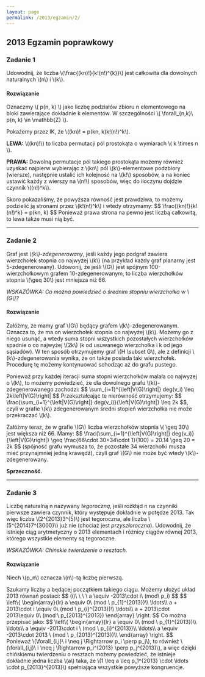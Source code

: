 ```yaml
---
layout: page
permalink: /2013/egzamin/2/
---
```


## 2013 Egzamin poprawkowy

### Zadanie 1

Udowodnij, że liczba \\(\frac{(kn)!}{k!(n!)^{k}}\\) jest całkowita dla
dowolnych naturalnych \\(n\\) i \\(k\\).

<div data-collapse>
  <h4 class="collapsible">Rozwiązanie</h4>
  <div class="solution">
    <p>
      Oznaczmy \( p(n, k) \) jako liczbę podziałów zbioru n elementowego na
      bloki zawierające dokładnie k elementów. W szczególności
      \( \forall_{n,k}\ p(n, k) \in \mathbb{Z} \).
    </p>
    <p>
      Pokażemy przez IK, że \((kn)! = p(kn, k)k!(n!)^k\).
    </p>
    <p>
      <b>LEWA:</b> \((kn)!\) to liczba permutacji pól prostokąta
      o wymiarach \( k \times n \).
    </p>
    <p>
      <b>PRAWA:</b> Dowolną permutacje pól takiego prostokąta możemy również
      uzyskać najpierw wybierając z \(kn\) pól \(k\)-elementowe podzbiory
      (wiersze), następnie ustalić ich kolejność na \(k!\) sposobów, a na
      koniec ustawić każdy z wierszy na \(n!\) sposobów, więc do iloczynu
      dojdzie czynnik \((n!)^k\).
    </p>
    <p>
      Skoro pokazaliśmy, że powyższa równość jest prawdziwa, to możemy
      podzielić ją stronami przez \(k!(n!)^k\) i wtedy otrzymamy:
      $$
      \frac{(kn)!}{k!(n!)^k} = p(kn, k)
      $$
      Ponieważ prawa strona na pewno jest liczbą całkowitą, to lewa także musi
      nią być.
    </p>
  </div>
</div>

---

### Zadanie 2

Graf jest *\\(k\\)-zdegenerowany*, jeśli każdy jego podgraf zawiera wierzchołek
stopnia co najwyżej \\(k\\) (na przykład każdy graf planarny jest
5-zdegenerowany). Udowonij, że jeśli \\(G\\) jest spójnym 100-wierzchołkowym
grafem 10-zdegenerowanym, to liczba wierzchołków stopnia \\(\geq 30\\) jest
mniejsza niż 66.

*WSKAZÓWKA: Co można powiedzieć o średnim stopniu wierzchołka w \\(G\\)?*

<div data-collapse>
  <h4 class="collapsible">Rozwiązanie</h4>
  <div class="solution">
    <p>
      Załóżmy, że mamy graf \(G\) będący grafem \(k\)-zdegenerowanym. Oznacza
      to, że ma on wierzchołek stopnia co najwyżej \(k\). Możemy go z niego
      usunąć, a wtedy suma stopni wszystkich pozostałych wierzchołków spadnie
      o co najwyżej \(2k\) (k od usuwanego wierzchołka i k od jego sąsiadów).
      W ten sposób otrzymujemy graf \(H \subset G\), ale z definicji
      \(k\)-zdegenerowania wynika, że on także posiada taki wierzchołek.
      Procedurę tę możemy kontynuować schodząc aż do grafu pustego.
    </p>
    <p>
      Ponieważ przy każdej iteracji suma stopni wierzchołków malała co najwyzej
      o \(k\), to możemy powiedzieć, że dla dowolnego grafu
      \(k\)-zdegenerowanego zachodzi:
      $$
      \sum_{i=1}^{\left|V(G)\right|} deg(v_i) \leq 2k\left|V(G)\right|
      $$
      Przekształcając te nierówność otrzymujemy:
      $$
      \frac{\sum_{i=1}^{\left|V(G)\right|} deg(v_i)}{\left|V(G)\right|} \leq
      2k
      $$,
      czyli w grafie \(k\) zdegenerowanym średni stopień wierzchołka nie może
      przekraczać \(k\).
    </p>
    <p>
      Załóżmy teraz, że w grafie \(G\) liczba wierzchołków stopnia \( \geq 30\)
      jest większa niż 66. Mamy:
      $$
      \frac{\sum_{i=1}^{\left|V(G)\right|} deg(v_i)}{\left|V(G)\right|} \geq
      \frac{66\cdot 30+34\cdot 1}{100} = 20.14 \geq 20 = 2k
      $$
      (spójność grafu wymusza to, że pozostałe 34 wierzchołki musza mieć
      przynajmniej jedną krawędź), czyli graf \(G\) nie może być wtedy
      \(k\)-zdegenerowany.
    </p>
    <p>
      <b>Sprzeczność.</b>
    </p>
  </div>
</div>

---

### Zadanie 3

Liczbę naturalną n nazywany *tegoroczną*, jeśli rozkłąd n na czynniki pierwsze
zawiera czynnik, który występuje dokładnie w potędze 2013. Tak więc liczba
\\(2^{2013}3^{5}\\) jest tegoroczna, ale liczba \\(5^{2014}7^{3000}\\) już nie
(chociaż jest *przyszłoroczna*). Udowodnij, że istnieje ciąg arytmetyczny o
2013 elementach i różnicy ciągów równej 2013, którego wszystkie elementy są
tegoroczne.

*WSKAZÓWKA: Chińskie twierdzenie o resztach.*

<div data-collapse>
  <h4 class="collapsible">Rozwiązanie</h4>
  <div class="solution">
    <p>
      Niech \(p_n\) oznacza \(n\)-tą liczbę pierwszą.
    </p>
    <p>
      Szukamy liczby a będącej początkiem takiego ciągu.
      Możemy ułożyć układ 2013 równań postaci:
      $$
      (i)\ \ \ \ a \equiv -2013\cdot i\ (mod\ p_i)
      $$
      $$
      \left\{
        \begin{array}{lr}
          a \equiv 0\ (mod \ p_{1}^{2013})\\
          \ldots\\
          a + 2013\cdot i \equiv 0\ (mod \ p_{i}^{2013})\\
          \ldots\\
          a + 2013\cdot 2013\equiv 0\ (mod \ p_{2013}^{2013})
        \end{array}
      \right.
      $$
      Co można przepisać jako:
      $$
      \left\{
        \begin{array}{lr}
          a \equiv 0\ (mod \ p_{1}^{2013})\\
          \ldots\\
          a \equiv -2013\cdot i \ (mod \ p_{i}^{2013})\\
          \ldots\\
          a \equiv -2013\cdot 2013 \ (mod \ p_{2013}^{2013})\\
        \end{array}
      \right.
      $$
      Ponieważ \(\forall_{i,j}\ i \neq j \Rightarrow p_i \perp p_j\), to
      również
      \(\forall_{i,j}\ i \neq j \Rightarrow p_i^{2013} \perp p_j^{2013}\),
      a więc dzięki chińskiemu twierdzeniu o resztach możemy powiedzieć, że
      istnieje dokładnie jedna liczba \(a\) taka, że
      \(1 \leq a \leq p_1^{2013} \cdot \ldots \cdot p_{2013}^{2013}\)
      spełniająca wszystkie powyższe kongruencje.
    </p>
  </div>
</div>
